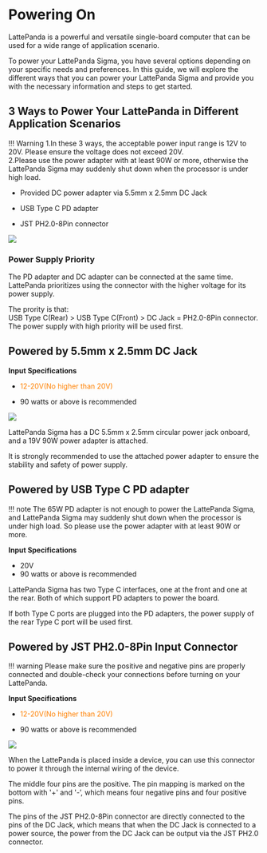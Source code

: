 # Powering On

LattePanda is a powerful and versatile single-board computer that can be used for a wide range of application scenario.

To power your LattePanda Sigma, you have several options depending on your specific needs and preferences. In this guide, we will explore the different ways that you can power your LattePanda Sigma and provide you with the necessary information and steps to get started.


## 3 Ways to Power Your LattePanda in Different Application Scenarios

!!! Warning
    1.In these 3 ways, the acceptable power input range is 12V to 20V. Please ensure the voltage does not exceed 20V. <br>2.Please use the power adapter with at least 90W or more, otherwise the LattePanda Sigma may suddenly shut down when the processor is under high load. 


* Provided DC power adapter via 5.5mm x 2.5mm DC Jack 

* USB Type C PD adapter

* JST PH2.0-8Pin connector

![](https://dfimg.dfrobot.com/nobody/wiki/ec75152bb85c4baa93bf423ad10838bd.png)

### Power Supply Priority

   The PD adapter and DC adapter can be connected at the same time. LattePanda prioritizes using the connector with the higher voltage for its power supply.

   The prority is that: <br>USB Type C(Rear) > USB Type C(Front) > DC Jack = PH2.0-8Pin connector. <br>The power supply with high priority will be used first.

## Powered by 5.5mm x 2.5mm DC Jack

**Input Specifications**

* <font color=FF8000>12-20V(No higher than 20V)</font>

* 90 watts or above is recommended

![](https://dfimg.dfrobot.com/nobody/wiki/d9072c1e2c7d35cbcdc23dab815a0c7c.png)

LattePanda Sigma has a DC 5.5mm x 2.5mm circular power jack onboard, and a 19V 90W power adapter is attached. 

It is strongly recommended to use the attached power adapter to ensure the stability and safety of power supply.

## Powered by USB Type C PD adapter

!!! note
    The 65W PD adapter is not enough to power the LattePanda Sigma, and LattePanda Sigma may suddenly shut down when the processor is under high load. So please use the power adapter with at least 90W or more.

**Input Specifications**

* 20V
* 90 watts or above is recommended

LattePanda Sigma has two Type C interfaces, one at the front and one at the rear. Both of which support PD adapters to power the board.

If both Type C ports are plugged into the PD adapters, the power supply of the rear Type C port will be used first.


## Powered by JST PH2.0-8Pin Input Connector

!!! warning
    Please make sure the positive and negative pins are properly connected and double-check your connections before turning on your LattePanda.

**Input Specifications**

* <font color=FF8000>12-20V(No higher than 20V)</font>

* 90 watts or above is recommended

![](https://dfimg.dfrobot.com/nobody/wiki/9d7853871bbe5df9b9519fbcd5d6ae50.png)

When the LattePanda is placed inside a device, you can use this connector to power it through the internal wiring of the device.

The middle four pins are the positive. The pin mapping is marked on the bottom with '+' and '-’, which means four negative pins and four positive pins.

The pins of the JST PH2.0-8Pin connector are directly connected to the pins of the DC Jack, which means that when the DC Jack is connected to a power source, the power from the DC Jack can be output via the JST PH2.0 connector.

